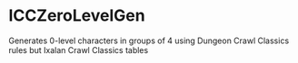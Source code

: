 # ICCZeroLevelGen
Generates 0-level characters in groups of 4 using Dungeon Crawl Classics rules but Ixalan Crawl Classics tables
